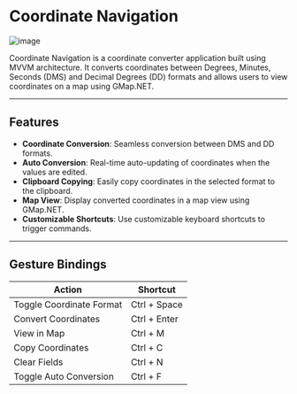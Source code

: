 # Coordinate Navigation

![image](https://github.com/user-attachments/assets/19cb67ba-c042-404b-9c84-e859381fcd08)

Coordinate Navigation is a coordinate converter application built using MVVM architecture. It converts coordinates between Degrees, Minutes, Seconds (DMS) and Decimal Degrees (DD) formats and allows users to view coordinates on a map using GMap.NET.

---

## Features

- **Coordinate Conversion**: Seamless conversion between DMS and DD formats.
- **Auto Conversion**: Real-time auto-updating of coordinates when the values are edited.
- **Clipboard Copying**: Easily copy coordinates in the selected format to the clipboard.
- **Map View**: Display converted coordinates in a map view using GMap.NET.
- **Customizable Shortcuts**: Use customizable keyboard shortcuts to trigger commands.

---

## Gesture Bindings

| Action                   | Shortcut       |
|--------------------------|----------------|
| Toggle Coordinate Format  | Ctrl + Space   |
| Convert Coordinates       | Ctrl + Enter   |
| View in Map              | Ctrl + M       |
| Copy Coordinates         | Ctrl + C       |
| Clear Fields             | Ctrl + N       |
| Toggle Auto Conversion    | Ctrl + F       |

